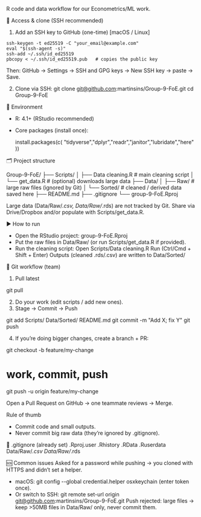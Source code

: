 R code and data workflow for our Econometrics/ML work.

🔐 Access & clone (SSH recommended)
  1) Add an SSH key to GitHub (one-time) [macOS / Linux]

    ssh-keygen -t ed25519 -C "your_email@example.com"
    eval "$(ssh-agent -s)"
    ssh-add ~/.ssh/id_ed25519
    pbcopy < ~/.ssh/id_ed25519.pub   # copies the public key

Then: GitHub → Settings → SSH and GPG keys → New SSH key → paste → Save.

  2) Clone via SSH:
    git clone git@github.com:martinsins/Group-9-FoE.git
    cd Group-9-FoE

🧰 Environment
- R: 4.1+ (RStudio recommended)
- Core packages (install once):
  
  install.packages(c(
  "tidyverse","dplyr","readr","janitor","lubridate","here"
  ))
  
🗂 Project structure

Group-9-FoE/
├── Scripts/
│   ├── Data cleaning.R              # main cleaning script
│   └── get_data.R                   # (optional) downloads large data
├── Data/
│   ├── Raw/                         # large raw files (ignored by Git)
│   └── Sorted/                      # cleaned / derived data saved here
├── README.md
├── .gitignore
└── group-9-FoE.Rproj


Large data (Data/Raw/*.csv, Data/Raw/*.rds) are not tracked by Git.
Share via Drive/Dropbox and/or populate with Scripts/get_data.R.

▶️ How to run
- Open the RStudio project: group-9-FoE.Rproj
- Put the raw files in Data/Raw/ (or run Scripts/get_data.R if provided).
- Run the cleaning script:
    Open Scripts/Data cleaning.R
    Run (Ctrl/Cmd + Shift + Enter)
    Outputs (cleaned .rds/.csv) are written to Data/Sorted/

🔄 Git workflow (team)
1. Pull latest

  git pull

2. Do your work (edit scripts / add new ones).
3. Stage → Commit → Push

  git add Scripts/ Data/Sorted/ README.md
  git commit -m "Add X; fix Y"
  git push

4. If you’re doing bigger changes, create a branch + PR:

  git checkout -b feature/my-change
  # work, commit, push
  git push -u origin feature/my-change

  Open a Pull Request on GitHub → one teammate reviews → Merge.

Rule of thumb
- Commit code and small outputs.
- Never commit big raw data (they’re ignored by .gitignore).

🧹 .gitignore (already set)
.Rproj.user
.Rhistory
.RData
.Ruserdata
Data/Raw/*.csv
Data/Raw/*.rds

🆘 Common issues
Asked for a password while pushing → you cloned with HTTPS and didn’t set a helper.
  - macOS: git config --global credential.helper osxkeychain (enter token once).
  - Or switch to SSH: git remote set-url origin git@github.com:martinsins/Group-9-FoE.git
Push rejected: large files → keep >50MB files in Data/Raw/ only, never commit them.
